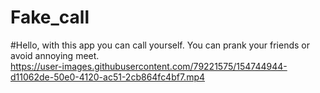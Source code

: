 # Fake_call
#Hello, with this app you can call yourself. You can prank your friends or avoid annoying meet.<br>
https://user-images.githubusercontent.com/79221575/154744944-d11062de-50e0-4120-ac51-2cb864fc4bf7.mp4

